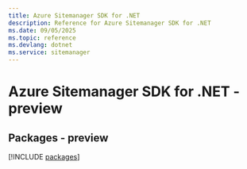 ```yaml
---
title: Azure Sitemanager SDK for .NET
description: Reference for Azure Sitemanager SDK for .NET
ms.date: 09/05/2025
ms.topic: reference
ms.devlang: dotnet
ms.service: sitemanager
---
```

# Azure Sitemanager SDK for .NET - preview
## Packages - preview
[!INCLUDE [packages](sitemanager-index.md)]